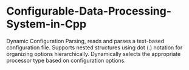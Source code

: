 # Configurable-Data-Processing-System-in-Cpp
Dynamic Configuration Parsing, reads and parses a text-based configuration file. Supports nested structures using dot (.) notation for organizing options hierarchically. Dynamically selects the appropriate processor type based on configuration options.
